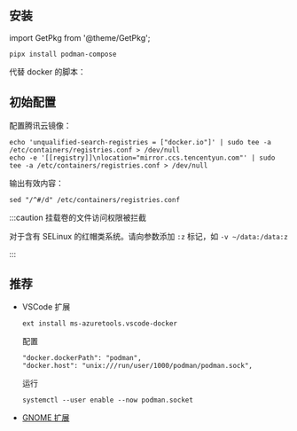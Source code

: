 ## 安装

import GetPkg from '@theme/GetPkg';

<GetPkg name="podman" dnf apt />

    pipx install podman-compose

代替 docker 的脚本：

<GetPkg name="podman-docker" dnf apt />

## 初始配置

配置腾讯云镜像：

```shell
echo 'unqualified-search-registries = ["docker.io"]' | sudo tee -a /etc/containers/registries.conf > /dev/null
echo -e '[[registry]]\nlocation="mirror.ccs.tencentyun.com"' | sudo tee -a /etc/containers/registries.conf > /dev/null
```

输出有效内容：

    sed "/^#/d" /etc/containers/registries.conf

:::caution 挂载卷的文件访问权限被拦截

对于含有 SELinux 的红帽类系统。请向参数添加 `:z` 标记，如 `-v ~/data:/data:z`

:::

## 推荐

- VSCode 扩展

      ext install ms-azuretools.vscode-docker

  配置

      "docker.dockerPath": "podman",
      "docker.host": "unix:///run/user/1000/podman/podman.sock",

  运行

      systemctl --user enable --now podman.socket

- [GNOME 扩展](https://extensions.gnome.org/extension/1500/containers/)
